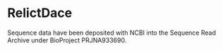 # RelictDace

Sequence data have been deposited with NCBI into the Sequence Read Archive under BioProject PRJNA933690.
